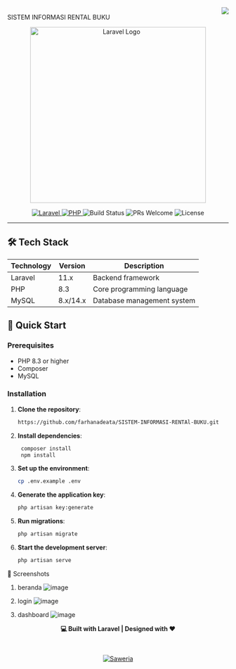 <img align="right" src="https://visitor-badge.laobi.icu/badge?page_id=Farhanadeata/SISTEM-INFORMASI-RENTAL-BUKU.svg" />


SISTEM INFORMASI RENTAL BUKU

<p align="center">
    <img src="https://laravel.com/img/logotype.min.svg" alt="Laravel Logo" width="400">
</p>

<p align="center">
    <a href="https://laravel.com">
        <img src="https://img.shields.io/badge/Laravel-11.x-FF2D20?style=flat-square&logo=laravel&logoColor=white" alt="Laravel">
    </a>
    <a href="https://www.php.net">
        <img src="https://img.shields.io/badge/PHP-8.3-777BB4?style=flat-square&logo=php&logoColor=white" alt="PHP">
    </a>
    <img src="https://img.shields.io/badge/Build-passing-brightgreen?style=flat-square" alt="Build Status">
    <img src="https://img.shields.io/badge/PRs-welcome-brightgreen?style=flat-square" alt="PRs Welcome">
    <img src="https://img.shields.io/badge/License-MIT-blue?style=flat-square" alt="License">
</p>

---

## 🛠️ Tech Stack

| Technology         | Version      | Description                         |
|--------------------|--------------|-------------------------------------|
| Laravel            | 11.x         | Backend framework                   |
| PHP                | 8.3          | Core programming language           |
| MySQL              | 8.x/14.x     | Database management system          |


## 🚀 Quick Start  

### Prerequisites  

- PHP 8.3 or higher  
- Composer   
- MySQL

### Installation  

1. **Clone the repository**:
    ```bash 
    https://github.com/farhanadeata/SISTEM-INFORMASI-RENTAl-BUKU.git

3. **Install dependencies**:
   ```bash 
    composer install
    npm install

5. **Set up the environment**:
   ```bash 
   cp .env.example .env

7. **Generate the application key**:
   ```bash 
   php artisan key:generate

9. **Run migrations**:
    ```bash 
    php artisan migrate

5. **Start the development server**:
   ```bash 
   php artisan serve

🎨 Screenshots

1. beranda
   ![image](https://github.com/user-attachments/assets/79423776-ff70-43fa-9e8e-5c76266110cf)

2. login
   ![image](https://github.com/user-attachments/assets/46b2de90-72fc-49c6-91cc-82af63737116)

3. dashboard
   ![image](https://github.com/user-attachments/assets/be32b7d6-b27f-4d06-8000-ed25c3634edb)

<p align="center"> <strong>💻 Built with Laravel | Designed with ❤️</strong> </p> <br>
<p align="center"> <a href="https://saweria.co/Farhanadeata" target="_blank"> <img src="https://img.shields.io/badge/Support_on-Saweria-FF5E00?style=for-the-badge&logo=saweria" alt="Saweria"> </a>


